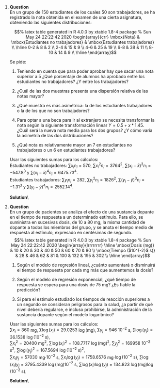 1.  **Question**\
    En un grupo de 150 estudiantes de los cuales 50 son trabajadores, se
    ha registrado la nota obtenida en el examen de una cierta
    asignatura, obteniendo las siguientes distribuciones:

    $$% latex table generated in R 4.0.0 by xtable 1.8-4 package
      % Sun May 24 22:22:42 2020
      \begin{array}{crr}
       \mbox{Nota} & \mbox{Estudiantes no trabajadores} & \mbox{Estudiantes trabajadores} \\ 
        \hline
      0-2 & 8 & 2 \\ 
        2-4 & 15 & 9 \\ 
        4-6 & 25 & 19 \\ 
        6-8 & 38 & 11 \\ 
        8-10 & 14 & 9 \\ 
         \hline
      \end{array}$$

    Se pide:

    1.  Teniendo en cuenta que para poder aprobar hay que sacar una nota
        superior a 5 ¿Qué porcentaje de alumnos ha aprobado entre los
        estudiantes no trabajadores? ¿Y entre los trabajadores?

    2.  ¿Cuál de las dos muestras presenta una dispersión relativa de
        las notas mayor?

    3.  ¿Qué muestra es más asimétrica: la de los estudiantes
        trabajadores o la de los que no son trabajadores?

    4.  Para optar a una beca para ir al extranjero se necesita
        transformar la nota según la siguiente transformación linear
        $Y=0.5 + x * 1.45$. ¿Cuál será la nueva nota media para los dos
        grupos? ¿Y cómo varía la asimetría de las dos distribuciones?

    5.  ¿Qué nota es relativamente mayor un 7 en estudiantes no
        trabajadores o un 6 en estudiantes trabajadores?

    Usar las siguientes sumas para los cálculos:\
    Estudiantes no trabajadores: $\sum x_in_i=570$,
    $\sum x_i^2n_i=3764$$^2$, $\sum (x_i-\bar x)^3n_i=-547.8$$^3$ y
    $\sum (x_i-\bar x)^4n_i=6475.73$$^4$.\
    Estudiantes trabajadores: $\sum y_in_i=282$,
    $\sum y_i^2n_i=1826$$^2$, $\sum (y_i-\bar y)^3n_i=-1.31$$^3$ y
    $\sum (y_i-\bar y)^4n_i=2552.14$$^4$.

    **Solution**\

2.  **Question**\
    En un grupo de pacientes se analiza el efecto de una sustancia
    dopante en el tiempo de respuesta a un determinado estímulo. Para
    ello, se suministra en sucesivas dosis, de 10 a 80 mg, la misma
    cantidad de dopante a todos los miembros del grupo, y se anota el
    tiempo medio de respuesta al estímulo, expresado en centésimas de
    segundo.
    $$% latex table generated in R 4.0.0 by xtable 1.8-4 package
      % Sun May 24 22:22:42 2020
      \begin{array}{lrrrrrrrr}
         \hline
      \mbox{Dosis (mg)} & 10 & 20 & 30 & 40 & 50 & 60 & 70 & 80 \\ 
        \mbox{Tiempo ($10^{-2}$ s)} & 28 & 46 & 62 & 81 & 100 & 132 & 195 & 302 \\ 
         \hline
      \end{array}$$

    1.  Según el modelo de regresión lineal, ¿cuánto aumentará o
        disminuirá el tiempo de respuesta por cada mg más que aumentemos
        la dosis?

    2.  Según el modelo de regresión exponencial, ¿qué tiempo de
        respuesta se espera para una dosis de 75 mg? ¿Es fiable la
        predicción?

    3.  Si para el estímulo estudiado los tiempos de reacción superiores
        a un segundo se consideran peligrosos para la salud, ¿a partir
        de qué nivel debería regularse, e incluso prohibirse, la
        administración de la sustancia dopante según el modelo
        logarítmico?

    Usar las siguientes sumas para los cálculos:\
    $\sum x_i=360$ mg, $\sum \log(x_i)=29.0253$ $\log(\mbox{mg})$,
    $\sum y_j=946$ $10^{-2}$ s, $\sum \log(y_j)=36.1538$
    $\log(\mbox{$10^{-2}$ s})$,\
    $\sum x_i^2=20400$ mg$^2$, $\sum \log(x_i)^2=108.7717$
    $\log(\mbox{mg})^2$, $\sum y_j^2=169958$ $10^{-2}$ s$^2$,
    $\sum \log(y_j)^2=167.5694$ $\log(\mbox{$10^{-2}$ s})^2$,\
    $\sum x_iy_j=57030$ mg$\cdot$$10^{-2}$ s,
    $\sum x_i\log(y_j)=1758.6576$ mg$\cdot\log(\mbox{$10^{-2}$ s})$,
    $\sum \log(x_i)y_j=3795.4339$ $\log(\mbox{mg})$$10^{-2}$ s,
    $\sum \log(x_i)\log(y_j)=134.823$
    $\log(\mbox{mg})\log(\mbox{$10^{-2}$ s})$.

    **Solution**\
